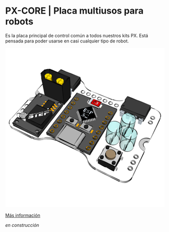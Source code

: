 # PX-CORE | Placa multiusos para robots

Es la placa principal de control común a todos nuestros kits PX. Está pensada para poder usarse en casi cualquier tipo de robot.

[![PX-01](./images/px-core_01.png "PX-CORE")]("PX-CORE")

[Más información](http://oprobots.github.io/modulos/px-core/ "Más información y conjunta")

*en construcción*